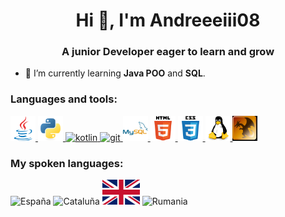 <h1 align="center">Hi 👋, I'm Andreeeiii08</h1>
<h3 align="center">A junior Developer eager to learn and grow</h3>

- 🌱 I’m currently learning **Java POO** and **SQL**.

<h3 align="left">Languages and tools:</h3>
<p align="left">
  <a href="https://www.java.com" target="_blank" rel="noreferrer"> <img src="https://raw.githubusercontent.com/devicons/devicon/master/icons/java/java-original.svg" alt="java" width="40" height="40"/> </a>
  <a href="https://www.python.org" target="_blank" rel="noreferrer"> <img src="https://raw.githubusercontent.com/devicons/devicon/master/icons/python/python-original.svg" alt="python" width="40" height="40"/> </a> 
  <a href="https://kotlinlang.org" target="_blank" rel="noreferrer"> <img src="https://www.vectorlogo.zone/logos/kotlinlang/kotlinlang-icon.svg" alt="kotlin" width="40" height="40"/> </a>
  <a href="https://git-scm.com/" target="_blank" rel="noreferrer"> <img src="https://www.vectorlogo.zone/logos/git-scm/git-scm-icon.svg" alt="git" width="40" height="40"/> </a>
  <a href="https://www.mysql.com/" target="_blank" rel="noreferrer"> <img src="https://raw.githubusercontent.com/devicons/devicon/master/icons/mysql/mysql-original-wordmark.svg" alt="mysql" width="40" height="40"/> </a>  
  <a href="https://www.w3.org/html/" target="_blank" rel="noreferrer"> <img src="https://raw.githubusercontent.com/devicons/devicon/master/icons/html5/html5-original-wordmark.svg" alt="html5" width="40" height="40"/> </a>
  <a href="https://www.w3schools.com/css/" target="_blank" rel="noreferrer"> <img src="https://raw.githubusercontent.com/devicons/devicon/master/icons/css3/css3-original-wordmark.svg" alt="css3" width="40" height="40"/> </a>
  <a href="https://www.linux.org/" target="_blank" rel="noreferrer"> <img src="https://raw.githubusercontent.com/devicons/devicon/master/icons/linux/linux-original.svg" alt="linux" width="40" height="40"/> </a>
  <a href="https://essentialsdocs.fandom.com/wiki/Essentials_Docs_Wiki" target="_blank" rel="noreferrer"> <img src="https://github.com/Andreeeiii08/Andreeeiii08/blob/main/RPG_Maker_XP_logo.jpg" width="40" height="40"/> </a>
</p>

<h3 align="left">My spoken languages:</h3>
<p align="left">
  <img src="https://upload.wikimedia.org/wikipedia/en/thumb/9/9a/Flag_of_Spain.svg/1024px-Flag_of_Spain.svg.png" alt="España" width="60" height="40"/>
  <img src="https://github.com/Andreeeiii08/Andreeeiii08/blob/main/bandera_Cataluña.png" alt="Cataluña" width="60" height="40"/>
  <img src="https://github.com/Andreeeiii08/Andreeeiii08/blob/main/bandera_UK.png" alt="UK" width="60" height="40"/>
  <img src="https://upload.wikimedia.org/wikipedia/commons/thumb/7/73/Flag_of_Romania.svg/1024px-Flag_of_Romania.svg.png" alt="Rumania" width="60" height="40"/>
</p>
